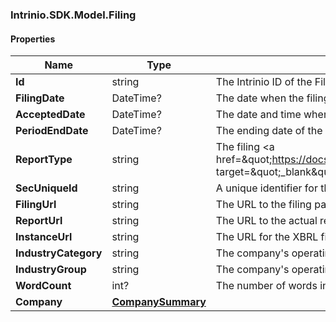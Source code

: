 [//]: # (CLASS:Intrinio.SDK.Model.Filing)

[//]: # (KIND:object)

### Intrinio.SDK.Model.Filing
#### Properties

[//]: # (START_DEFINITION)

Name | Type | Description
------------ | ------------- | -------------
**Id** | string | The Intrinio ID of the Filing &nbsp;
**FilingDate** | DateTime? | The date when the filing was submitted to the SEC by the company &nbsp;
**AcceptedDate** | DateTime? | The date and time when the filing was accepted by SEC &nbsp;
**PeriodEndDate** | DateTime? | The ending date of the fiscal period for the filing &nbsp;
**ReportType** | string | The filing &lt;a href&#x3D;\&quot;https://docs.intrinio.com/documentation/sec_filing_report_types\&quot; target&#x3D;\&quot;_blank\&quot;&gt;report type&lt;/a&gt; &nbsp;
**SecUniqueId** | string | A unique identifier for the filing provided by the SEC &nbsp;
**FilingUrl** | string | The URL to the filing page on the SEC site &nbsp;
**ReportUrl** | string | The URL to the actual report on the SEC site &nbsp;
**InstanceUrl** | string | The URL for the XBRL filing for the report &nbsp;
**IndustryCategory** | string | The company&#39;s operating industry category &nbsp;
**IndustryGroup** | string | The company&#39;s operating industry group &nbsp;
**WordCount** | int? | The number of words in the filing &nbsp;
**Company** | [**CompanySummary**](CompanySummary.md) |  &nbsp;

[//]: # (END_DEFINITION)


[//]: # (CONTAINED_CLASS:Intrinio.SDK.Model.CompanySummary)


